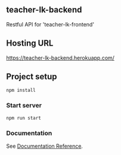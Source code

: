 ## teacher-lk-backend
Restful API for 'teacher-lk-frontend'

## Hosting URL
https://teacher-lk-backend.herokuapp.com/
 
## Project setup
```
npm install
```

### Start server
```
npm run start
```

### Documentation
See [Documentation Reference](https://metanit.com/web/nodejs/4.1.php).

